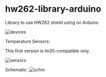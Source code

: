 # hw262-library-arduino
Library to use HW262 shield using on Arduino 


![devices](https://github.com/HighASG936/hw262-library-arduino/assets/18225112/c9adf9c6-63b3-4169-8234-18df1d40f00c)


Temperature Sensors:

This first version is lm35-compatible only.

![sensors](https://github.com/HighASG936/hw262-library-arduino/assets/18225112/8136f927-c5bd-4dc3-a9ea-0d42fefaede6)


Schematic:
![schm](https://github.com/HighASG936/hw262-library-arduino/assets/18225112/548a8989-d12f-425e-b720-2dd60f903427)
